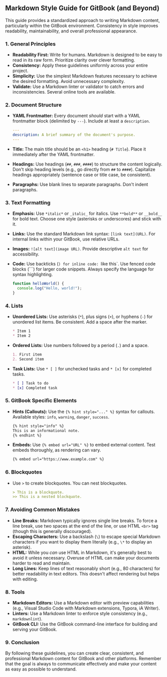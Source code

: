 ## Markdown Style Guide for GitBook (and Beyond)

This guide provides a standardized approach to writing Markdown content, particularly within the GitBook environment. Consistency in style improves readability, maintainability, and overall professional appearance.

### 1. General Principles

*   **Readability First:** Write for humans. Markdown is designed to be easy to read in its raw form. Prioritize clarity over clever formatting.
*   **Consistency:** Apply these guidelines uniformly across your entire project.
*   **Simplicity:** Use the simplest Markdown features necessary to achieve the desired formatting. Avoid unnecessary complexity.
*   **Validate:** Use a Markdown linter or validator to catch errors and inconsistencies. Several online tools are available.

### 2. Document Structure

*   **YAML Frontmatter:** Every document *should* start with a YAML frontmatter block (delimited by `---`). Include at least a `description`.

    ```yaml
    ---
    description: A brief summary of the document's purpose.
    ---
    ```

*   **Title:** The main title should be an `<h1>` heading (`# Title`). Place it immediately after the YAML frontmatter.
*   **Headings:** Use headings (`##`, `###`, `####`) to structure the content logically. Don't skip heading levels (e.g., go directly from `##` to `####`). Capitalize headings appropriately (sentence case or title case, be consistent).
*   **Paragraphs:** Use blank lines to separate paragraphs. Don't indent paragraphs.

### 3. Text Formatting

*   **Emphasis:** Use `*italic*` or `_italic_` for italics. Use `**bold**` or `__bold__` for bold text. Choose one style (asterisks or underscores) and stick with it.
*   **Links:** Use the standard Markdown link syntax: `[link text](URL)`. For internal links within your GitBook, use relative URLs.
*   **Images:** `![alt text](image URL)`. Provide descriptive `alt text` for accessibility.
*   **Code:** Use backticks (`) for inline code: `like this`. Use fenced code blocks (```) for larger code snippets. Always specify the language for syntax highlighting.

    ```javascript
    function helloWorld() {
      console.log("Hello, world!");
    }
    ```

### 4. Lists

*   **Unordered Lists:** Use asterisks (`*`), plus signs (`+`), or hyphens (`-`) for unordered list items. Be consistent. Add a space after the marker.

    ```markdown
    * Item 1
    * Item 2
    ```

*   **Ordered Lists:** Use numbers followed by a period (`.`) and a space.

    ```markdown
    1. First item
    2. Second item
    ```

*   **Task Lists:** Use `* [ ]` for unchecked tasks and `* [x]` for completed tasks.

    ```markdown
    * [ ] Task to do
    * [x] Completed task
    ```

### 5. GitBook Specific Elements

*   **Hints (Callouts):** Use the `{% hint style="..." %}` syntax for callouts. Available styles: `info`, `warning`, `danger`, `success`.

    ```markdown
    {% hint style="info" %}
    This is an informational note.
    {% endhint %}
    ```

*   **Embeds:** Use `{% embed url="URL" %}` to embed external content. Test embeds thoroughly, as rendering can vary.

    ```markdown
    {% embed url="https://www.example.com" %}
    ```

### 6. Blockquotes

*   Use `>` to create blockquotes. You can nest blockquotes.

    ```markdown
    > This is a blockquote.
    >> This is a nested blockquote.
    ```

### 7. Avoiding Common Mistakes

*   **Line Breaks:** Markdown typically ignores single line breaks. To force a line break, use two spaces at the end of the line, or use HTML `<br>` tag (though this is generally discouraged).
*   **Escaping Characters:** Use a backslash (`\`) to escape special Markdown characters if you want to display them literally (e.g., `\*` to display an asterisk).
*   **HTML:** While you *can* use HTML in Markdown, it's generally best to avoid it unless necessary. Overuse of HTML can make your documents harder to read and maintain.
*   **Long Lines:** Keep lines of text reasonably short (e.g., 80 characters) for better readability in text editors. This doesn't affect rendering but helps with editing.

### 8. Tools

*   **Markdown Editors:** Use a Markdown editor with preview capabilities (e.g., Visual Studio Code with Markdown extensions, Typora, iA Writer).
*   **Linters:** Use a Markdown linter to enforce style consistency (e.g., `markdownlint`).
*   **GitBook CLI:** Use the GitBook command-line interface for building and serving your GitBook.

### 9. Conclusion

By following these guidelines, you can create clear, consistent, and professional Markdown content for GitBook and other platforms. Remember that the goal is always to communicate effectively and make your content as easy as possible to understand.